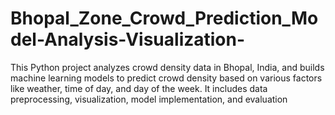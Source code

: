 # Bhopal_Zone_Crowd_Prediction_Model-Analysis-Visualization-
This Python project analyzes crowd density data in Bhopal, India, and builds machine learning models to predict crowd density based on various factors like weather, time of day, and day of the week. It includes data preprocessing, visualization, model implementation, and evaluation
